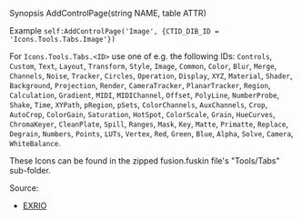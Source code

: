 

Synopsis AddControlPage(string NAME, table ATTR)

Example `self:AddControlPage('Image', {CTID_DIB_ID = 'Icons.Tools.Tabs.Image'})`

For `Icons.Tools.Tabs.<ID>` use one of e.g. the following IDs: `Controls`, `Custom`, `Text`, `Layout`, `Transform`, `Style`, `Image`, `Common`, `Color`, `Blur`, `Merge`, `Channels`, `Noise`, `Tracker`, `Circles`, `Operation`, `Display`, `XYZ`, `Material`, `Shader`, `Background`, `Projection`, `Render`, `CameraTracker`, `PlanarTracker`, `Region`, `Calculation`, `Gradient`, `MIDI`, `MIDIChannel`, `Offset`, `PolyLine`, `NumberProbe`, `Shake`, `Time`, `XYPath`, `pRegion`, `pSets`, `ColorChannels`, `AuxChannels`, `Crop`, `AutoCrop`, `ColorGain`, `Saturation`, `HotSpot`, `ColorScale`, `Grain`, `HueCurves`, `ChromaKeyer`, `CleanPlate`, `Spill`, `Ranges`, `Mask`, `Key`, `Matte`, `Primatte`, `Replace`, `Degrain`, `Numbers`, `Points`, `LUTs`, `Vertex`, `Red`, `Green`, `Blue`, `Alpha`, `Solve`, `Camera`, `WhiteBalance`.

These Icons can be found in the zipped fusion.fuskin file's "Tools/Tabs" sub-folder.

Source:
- [EXRIO](https://www.steakunderwater.com/wesuckless/viewtopic.php?p=39705#p39705)